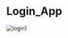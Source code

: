 # Login_App

![login1](https://user-images.githubusercontent.com/45615713/120233760-ba2c4d00-c280-11eb-8fc4-ae1408e6fb8d.png)
